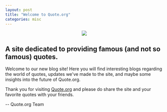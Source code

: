 ```yaml
---
layout: post
title: "Welcome to Quote.org"
categories: misc
---
```

<p align="center">
    <img src="https://blog.quote.org/assets/Logo-dkblue-120x120.png">
</p>

## A site dedicated to providing famous (and not so famous) quotes.

Welcome to our new blog site! Here you will find interesting blogs regarding the world of quotes, updates we've made to the site, and maybe some insights into the future of Quote.org.

Thank you for visiting [Quote.org](https://quote.org) and please do share the site and your favorite quotes with your friends.

-- Quote.org Team
